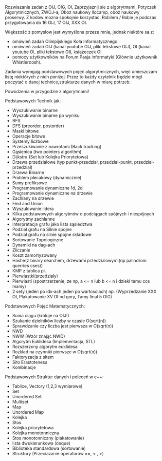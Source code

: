 Rozwiazania zadan z OIJ, OIG, OI, Zaprzyjaznij sie z algorytmami, Potyczek Algorytmicznych, ZWOJ-a, Oboz naukowy Ilocamp, oboz naukowy proserwy.
Z kodow mozna spokojnie korzystac.
Robilem / Robie je podczas przygotowania do 16 OIJ, 17 OIJ, XXX OI.

Większość z pomysłow jest wymyślona przeze mnie, jednak niektóre sa z:
- omówień zadań Olimpijskiego Koła Informatycznego
- omówień zadań OIJ (kanal youtube OIJ, pliki tekstowe OIJ), OI (kanal youtube OI, pliki tekstowe OI), książeczek OI
- pomocy użytkowników na Forum Pasja Informatyki (Głównie użytkownik Whistleroosh).

Zadania wymgają podstawowych pojęć algorytmicznych, więć umieszczam listę niektórych z nich poniżej.
Przez to każdy czytelnik będzie mógł poczytać o danej technice,strukturze danych w miarę potrzeb.


Powodzenia w przygodzie z algorytmami!


Podstawowych Technik jak:
- Wyszukiwanie binarne
- Wyszukiwanie binarne po wyniku
- BFS 
- DFS (preorder, postorder)
- Maski bitowe
- Operacje bitowe
- Systemy liczbowe
- Przeszukiwanie z nawrotami (Back tracking)
- Gąsienica (two pointers algorithm)
- Dijkstra (Set lub Kolejka Priorytetowa)
- Drzewa przedziałowe (typ punkt-przedział, przedzial-punkt, przedzial-przedzial)
- Drzewa Binarne
- Problem plecakowy (dynamicznie)
- Sumy prefiksowe
- Programowanie dynamiczne 1d, 2d
- Programowanie dynamiczne na drzewie
- Zachlany na drzewie
- Find and Union
- Wyszukiwanie lidera
- Kilka podstawowych algorytmów o podciągach spójnych i niespójnych
- Algorytmy zachlanne
- Interpretacja grafu jako lista sąsiedztwa
- Podzial grafu na Silnie spojne
- Podzial grafu na silnie spojne skladowe
- Sortowanie Topologiczne
- Dynamiki na dag-ach
- Zliczanie
- Koszt zamortyzowany
- Hashe(z binary searchem, drzewami przedzialowymi(np palindrom querries cses))
- KMP z tablica pi.
- Pierwiastki(przedzialy)
- Pierwiasti (spostrzerzenie, ze np, a <= n lub b <= n i dzieki temu cos mamy)
- 2 sety (jeden po idx-ach jeden po wartosciach) np. (Wyprzedzanie XXX OI, Plakatowanie XV OI od gory, Tamy final 5 OIG)

Podstawowych Pojęć Matematycznych:
- Suma ciągu (króluje na OIJ!)
- Szukanie dzielników liczby w czasie O(sqrt(n))
- Sprawdzanie czy liczba jest pierwsza w O(sqrt(n))
- NWD
- NWW (Wzór znając NWD)
- Algorytm Euklidesa (Implementacja, STL)
- Rozszerzony algorytm euklidesa
- Rozklad na czynniki pierwsze w O(sqrt(n))
- Faktoryzacja z sitem
- Sito Erastotenesa
- Kombinacje

Podstawowych Struktur danych i poleceń w c++:
- Tablice, Vectory (1,2,3 wymiarowe)
- Set
- Unordered Set
- Multiset
- Map
- Unordered Map
- Kolejka
- Stos
- Kolejka priorytetowa
- Kolejka monotonniczna
- Stos monotonniczny (plakatowanie)
- lista dwukierunkowa (deque)
- Biblioteka standardowa (sortowanie)
- Struktury (Przeciazanie operatorów ==, < , >)
